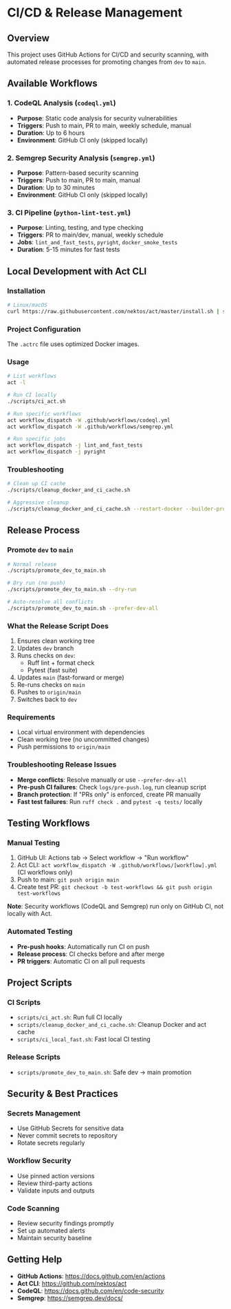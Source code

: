 # CI/CD & Release Management

## Overview

This project uses GitHub Actions for CI/CD and security scanning, with automated release processes for promoting changes from `dev` to `main`.

## Available Workflows

### 1. CodeQL Analysis (`codeql.yml`)
- **Purpose**: Static code analysis for security vulnerabilities
- **Triggers**: Push to main, PR to main, weekly schedule, manual
- **Duration**: Up to 6 hours
- **Environment**: GitHub CI only (skipped locally)

### 2. Semgrep Security Analysis (`semgrep.yml`)
- **Purpose**: Pattern-based security scanning
- **Triggers**: Push to main, PR to main, manual
- **Duration**: Up to 30 minutes
- **Environment**: GitHub CI only (skipped locally)

### 3. CI Pipeline (`python-lint-test.yml`)
- **Purpose**: Linting, testing, and type checking
- **Triggers**: PR to main/dev, manual, weekly schedule
- **Jobs**: `lint_and_fast_tests`, `pyright`, `docker_smoke_tests`
- **Duration**: 5-15 minutes for fast tests

## Local Development with Act CLI

### Installation
```bash
# Linux/macOS
curl https://raw.githubusercontent.com/nektos/act/master/install.sh | sudo bash

```

### Project Configuration
The `.actrc` file uses optimized Docker images.

### Usage
```bash
# List workflows
act -l

# Run CI locally
./scripts/ci_act.sh

# Run specific workflows
act workflow_dispatch -W .github/workflows/codeql.yml
act workflow_dispatch -W .github/workflows/semgrep.yml

# Run specific jobs
act workflow_dispatch -j lint_and_fast_tests
act workflow_dispatch -j pyright
```

### Troubleshooting
```bash
# Clean up CI cache
./scripts/cleanup_docker_and_ci_cache.sh

# Aggressive cleanup
./scripts/cleanup_docker_and_ci_cache.sh --restart-docker --builder-prune
```

## Release Process

### Promote `dev` to `main`
```bash
# Normal release
./scripts/promote_dev_to_main.sh

# Dry run (no push)
./scripts/promote_dev_to_main.sh --dry-run

# Auto-resolve all conflicts
./scripts/promote_dev_to_main.sh --prefer-dev-all
```

### What the Release Script Does
1. Ensures clean working tree
2. Updates `dev` branch
3. Runs checks on `dev`:
   - Ruff lint + format check
   - Pytest (fast suite)
4. Updates `main` (fast-forward or merge)
5. Re-runs checks on `main`
6. Pushes to `origin/main`
7. Switches back to `dev`

### Requirements
- Local virtual environment with dependencies
- Clean working tree (no uncommitted changes)
- Push permissions to `origin/main`

### Troubleshooting Release Issues
- **Merge conflicts**: Resolve manually or use `--prefer-dev-all`
- **Pre-push CI failures**: Check `logs/pre-push.log`, run cleanup script
- **Branch protection**: If "PRs only" is enforced, create PR manually
- **Fast test failures**: Run `ruff check .` and `pytest -q tests/` locally

## Testing Workflows

### Manual Testing
1. GitHub UI: Actions tab → Select workflow → "Run workflow"
2. Act CLI: `act workflow_dispatch -W .github/workflows/[workflow].yml` (CI workflows only)
3. Push to main: `git push origin main`
4. Create test PR: `git checkout -b test-workflows && git push origin test-workflows`

**Note**: Security workflows (CodeQL and Semgrep) run only on GitHub CI, not locally with Act.

### Automated Testing
- **Pre-push hooks**: Automatically run CI on push
- **Release process**: CI checks before and after merge
- **PR triggers**: Automatic CI on all pull requests

## Project Scripts

### CI Scripts
- `scripts/ci_act.sh`: Run full CI locally
- `scripts/cleanup_docker_and_ci_cache.sh`: Cleanup Docker and act cache
- `scripts/ci_local_fast.sh`: Fast local CI testing

### Release Scripts
- `scripts/promote_dev_to_main.sh`: Safe dev → main promotion

## Security & Best Practices

### Secrets Management
- Use GitHub Secrets for sensitive data
- Never commit secrets to repository
- Rotate secrets regularly

### Workflow Security
- Use pinned action versions
- Review third-party actions
- Validate inputs and outputs

### Code Scanning
- Review security findings promptly
- Set up automated alerts
- Maintain security baseline

## Getting Help

- **GitHub Actions**: https://docs.github.com/en/actions
- **Act CLI**: https://github.com/nektos/act
- **CodeQL**: https://docs.github.com/en/code-security
- **Semgrep**: https://semgrep.dev/docs/
